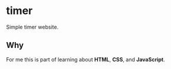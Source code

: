 timer
=====

Simple timer website.

## Why
For me this is part of learning about **HTML**, **CSS**, and **JavaScript**.
